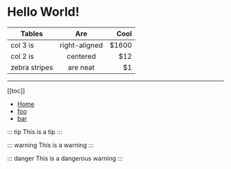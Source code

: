 # Hello World!

| Tables        | Are           | Cool  |
| ------------- |:-------------:| -----:|
| col 3 is      | right-aligned | $1600 |
| col 2 is      | centered      |   $12 |
| zebra stripes | are neat      |    $1 |

---

[[toc]]


- [Home](/) <!-- 跳转到根部的 README.md -->
- [foo](/foo/) <!-- 跳转到 foo 文件夹的 index.html -->
- [bar](/bar/) <!-- 跳转到 foo 文件夹的 index.html -->



::: tip
This is a tip
:::

::: warning
This is a warning
:::

::: danger
This is a dangerous warning
:::

<ClientOnly>
  <v-comment path="/"/>
</ClientOnly>